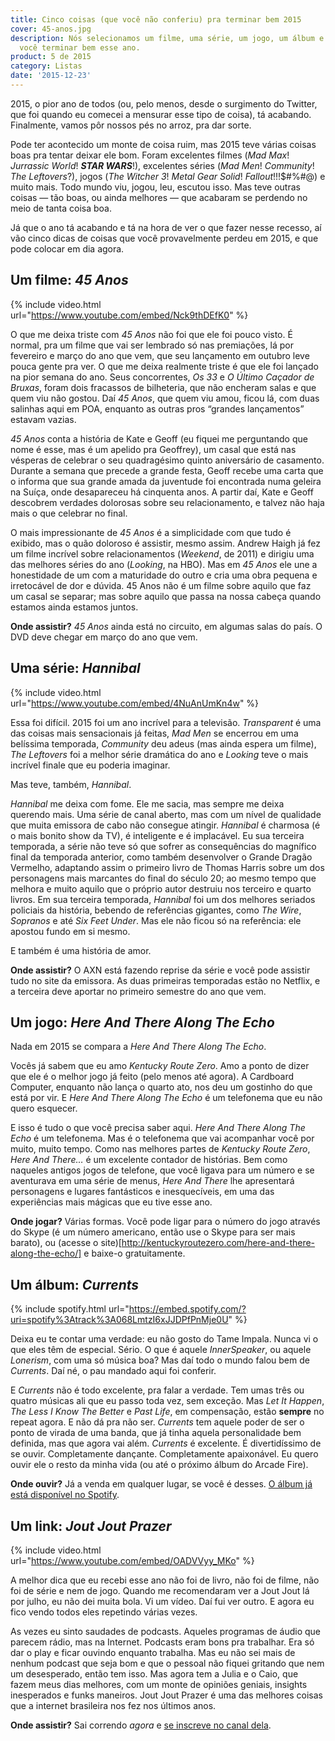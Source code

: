 ```yaml
---
title: Cinco coisas (que você não conferiu) pra terminar bem 2015
cover: 45-anos.jpg
description: Nós selecionamos um filme, uma série, um jogo, um álbum e um link para
  você terminar bem esse ano.
product: 5 de 2015
category: Listas
date: '2015-12-23'
---
```


2015, o pior ano de todos (ou, pelo menos, desde o surgimento do Twitter, que foi quando eu comecei a mensurar esse tipo de coisa), tá acabando. Finalmente, vamos pôr nossos pés no arroz, pra dar sorte.

Pode ter acontecido um monte de coisa ruim, mas 2015 teve várias coisas boas pra tentar deixar ele bom. Foram excelentes filmes (_Mad Max_! _Jurrassic World_! _**STAR WARS**_!), excelentes séries (_Mad Men_! _Community_! _The Leftovers_?), jogos (_The Witcher 3_! _Metal Gear Solid_! _Fallout_!!!$#%#@) e muito mais. Todo mundo viu, jogou, leu, escutou isso. Mas teve outras coisas — tão boas, ou ainda melhores — que acabaram se perdendo no meio de tanta coisa boa.

Já que o ano tá acabando e tá na hora de ver o que fazer nesse recesso, aí vão cinco dicas de coisas que você provavelmente perdeu em 2015, e que pode colocar em dia agora.

## Um filme: _45 Anos_

{% include video.html url="https://www.youtube.com/embed/Nck9thDEfK0" %}

O que me deixa triste com _45 Anos_ não foi que ele foi pouco visto. É normal, pra um filme que vai ser lembrado só nas premiações, lá por fevereiro e março do ano que vem, que seu lançamento em outubro leve pouca gente pra ver. O que me deixa realmente triste é que ele foi lançado na pior semana do ano. Seus concorrentes, _Os 33_ e _O Último Caçador de Bruxas_, foram dois fracassos de bilheteria, que não encheram salas e que quem viu não gostou. Daí _45 Anos_, que quem viu amou, ficou lá, com duas salinhas aqui em POA, enquanto as outras pros “grandes lançamentos” estavam vazias.

_45 Anos_ conta a história de Kate e Geoff (eu fiquei me perguntando que nome é esse, mas é um apelido pra Geoffrey), um casal que está nas vésperas de celebrar o seu quadragésimo quinto aniversário de casamento. Durante a semana que precede a grande festa, Geoff recebe uma carta que o informa que sua grande amada da juventude foi encontrada numa geleira na Suíça, onde desapareceu há cinquenta anos. A partir daí, Kate e Geoff descobrem verdades dolorosas sobre seu relacionamento, e talvez não haja mais o que celebrar no final.

O mais impressionante de _45 Anos_ é a simplicidade com que tudo é exibido, mas o quão doloroso é assistir, mesmo assim. Andrew Haigh já fez um filme incrível sobre relacionamentos (_Weekend_, de 2011) e dirigiu uma das melhores séries do ano (_Looking_, na HBO). Mas em _45 Anos_ ele une a honestidade de um com a maturidade do outro e cria uma obra pequena e irretocável de dor e dúvida. 45 Anos não é um filme sobre aquilo que faz um casal se separar; mas sobre aquilo que passa na nossa cabeça quando estamos ainda estamos juntos.

**Onde assistir?** _45 Anos_ ainda está no circuito, em algumas salas do país. O DVD deve chegar em março do ano que vem.

## Uma série: _Hannibal_

{% include video.html url="https://www.youtube.com/embed/4NuAnUmKn4w" %}

Essa foi difícil. 2015 foi um ano incrível para a televisão. _Transparent_ é uma das coisas mais sensacionais já feitas, _Mad Men_ se encerrou em uma belíssima temporada, _Community_ deu adeus (mas ainda espera um filme), _The Leftovers_ foi a melhor série dramática do ano e _Looking_ teve o mais incrível finale que eu poderia imaginar.

Mas teve, também, _Hannibal_.

_Hannibal_ me deixa com fome. Ele me sacia, mas sempre me deixa querendo mais. Uma série de canal aberto, mas com um nível de qualidade que muita emissora de cabo não consegue atingir. _Hannibal_ é charmosa (é o mais bonito show da TV), é inteligente e é implacável. Eu sua terceira temporada, a série não teve só que sofrer as consequências do magnífico final da temporada anterior, como também desenvolver o Grande Dragão Vermelho, adaptando assim o primeiro livro de Thomas Harris sobre um dos personagens mais marcantes do final do século 20; ao mesmo tempo que melhora e muito aquilo que o próprio autor destruiu nos terceiro e quarto livros. Em sua terceira temporada, _Hannibal_ foi um dos melhores seriados policiais da história, bebendo de referências gigantes, como _The Wire_, _Sopranos_ e até _Six Feet Under_. Mas ele não ficou só na referência: ele apostou fundo em si mesmo.

E também é uma história de amor.

**Onde assistir?** O AXN está fazendo reprise da série e você pode assistir tudo no site da emissora. As duas primeiras temporadas estão no Netflix, e a terceira deve aportar no primeiro semestre do ano que vem.

## Um jogo: _Here And There Along The Echo_

Nada em 2015 se compara a _Here And There Along The Echo_.

Vocês já sabem que eu amo _Kentucky Route Zero_. Amo a ponto de dizer que ele é o melhor jogo já feito (pelo menos até agora). A Cardboard Computer, enquanto não lança o quarto ato, nos deu um gostinho do que está por vir. E _Here And There Along The Echo_ é um telefonema que eu não quero esquecer.

E isso é tudo o que você precisa saber aqui. _Here And There Along The Echo_ é um telefonema. Mas é o telefonema que vai acompanhar você por muito, muito tempo. Como nas melhores partes de _Kentucky Route Zero_, _Here And There…_ é um excelente contador de histórias. Bem como naqueles antigos jogos de telefone, que você ligava para um número e se aventurava em uma série de menus, _Here And There_ lhe apresentará personagens e lugares fantásticos e inesquecíveis, em uma das experiências mais mágicas que eu tive esse ano.

**Onde jogar?** Várias formas. Você pode ligar para o número do jogo através do Skype (é um número americano, então use o Skype para ser mais barato), ou (acesse o site)[http://kentuckyroutezero.com/here-and-there-along-the-echo/] e baixe-o gratuitamente.

## Um álbum: _Currents_

{% include spotify.html url="https://embed.spotify.com/?uri=spotify%3Atrack%3A068LmtzI6xJJDPfPnMje0U" %}

Deixa eu te contar uma verdade: eu não gosto do Tame Impala. Nunca vi o que eles têm de especial. Sério. O que é aquele _InnerSpeaker_, ou aquele _Lonerism_, com uma só música boa? Mas daí todo o mundo falou bem de _Currents_. Daí né, o pau mandado aqui foi conferir.

E _Currents_ não é todo excelente, pra falar a verdade. Tem umas três ou quatro músicas ali que eu passo toda vez, sem exceção. Mas _Let It Happen_, _The Less I Know The Better_ e _Past Life_, em compensação, estão **sempre** no repeat agora. E não dá pra não ser. _Currents_ tem aquele poder de ser o ponto de virada de uma banda, que já tinha aquela personalidade bem definida, mas que agora vai além. _Currents_ é excelente. É divertidíssimo de se ouvir. Completamente dançante. Completamente apaixonável. Eu quero ouvir ele o resto da minha vida (ou até o próximo álbum do Arcade Fire).

**Onde ouvir?** Já a venda em qualquer lugar, se você é desses. [O álbum já está disponível no Spotify](https://open.spotify.com/album/0rxKf57PZvWEoU8v3m5W2q).

## Um link: _Jout Jout Prazer_

{% include video.html url="https://www.youtube.com/embed/OADVVyy_MKo" %}

A melhor dica que eu recebi esse ano não foi de livro, não foi de filme, não foi de série e nem de jogo. Quando me recomendaram ver a Jout Jout lá por julho, eu não dei muita bola. Vi um vídeo. Daí fui ver outro. E agora eu fico vendo todos eles repetindo várias vezes.

As vezes eu sinto saudades de podcasts. Aqueles programas de áudio que parecem rádio, mas na Internet. Podcasts eram bons pra trabalhar. Era só dar o play e ficar ouvindo enquanto trabalha. Mas eu não sei mais de nenhum podcast que seja bom e que o pessoal não fiquei gritando que nem um desesperado, então tem isso. Mas agora tem a Julia e o Caio, que fazem meus dias melhores, com um monte de opiniões geniais, insights inesperados e funks maneiros. Jout Jout Prazer é uma das melhores coisas que a internet brasileira nos fez nos últimos anos.

**Onde assistir?** Sai correndo _agora_ e [se inscreve no canal dela](https://www.youtube.com/channel/UCbE7YGLZ-VY0oCgIsCSJ5Sg).
